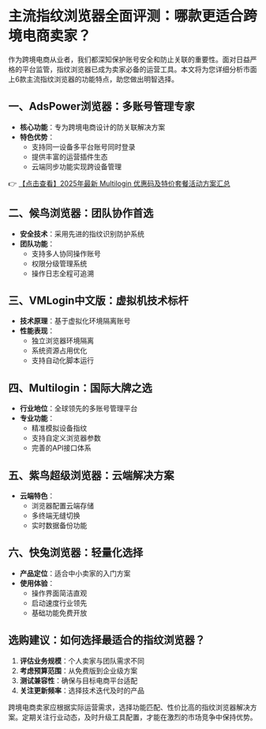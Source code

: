 # 主流指纹浏览器全面评测：哪款更适合跨境电商卖家？

作为跨境电商从业者，我们都深知保护账号安全和防止关联的重要性。面对日益严格的平台监管，指纹浏览器已成为卖家必备的运营工具。本文将为您详细分析市面上6款主流指纹浏览器的功能特点，助您做出明智选择。

## 一、AdsPower浏览器：多账号管理专家
- **核心功能**：专为跨境电商设计的防关联解决方案
- **特色优势**：
  - 支持同一设备多平台账号同时登录
  - 提供丰富的运营插件生态
  - 云端同步功能实现跨设备管理

👉 [【点击查看】2025年最新 Multilogin 优惠码及特价套餐活动方案汇总](https://bit.ly/multIlogin)

## 二、候鸟浏览器：团队协作首选
- **安全技术**：采用先进的指纹识别防护系统
- **团队功能**：
  - 支持多人协同操作账号
  - 权限分级管理系统
  - 操作日志全程可追溯

## 三、VMLogin中文版：虚拟机技术标杆
- **技术原理**：基于虚拟化环境隔离账号
- **性能表现**：
  - 独立浏览器环境隔离
  - 系统资源占用优化
  - 支持自动化脚本运行

## 四、Multilogin：国际大牌之选
- **行业地位**：全球领先的多账号管理平台
- **专业功能**：
  - 精准模拟设备指纹
  - 支持自定义浏览器参数
  - 完善的API接口体系

## 五、紫鸟超级浏览器：云端解决方案
- **云端特色**：
  - 浏览器配置云端存储
  - 多终端无缝切换
  - 实时数据备份功能

## 六、快兔浏览器：轻量化选择
- **产品定位**：适合中小卖家的入门方案
- **使用体验**：
  - 操作界面简洁直观
  - 启动速度行业领先
  - 基础功能免费开放

## 选购建议：如何选择最适合的指纹浏览器？
1. **评估业务规模**：个人卖家与团队需求不同
2. **考虑预算范围**：从免费版到企业级方案
3. **测试兼容性**：确保与目标电商平台适配
4. **关注更新频率**：选择技术迭代及时的产品

跨境电商卖家应根据实际运营需求，选择功能匹配、性价比高的指纹浏览器解决方案。定期关注行业动态，及时升级工具配置，才能在激烈的市场竞争中保持优势。